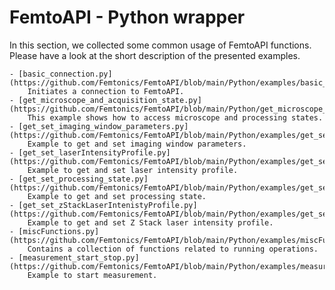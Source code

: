 # FemtoAPI - Python wrapper

In this section, we collected some common usage of FemtoAPI functions.
Please have a look at the short description of the presented examples.  

	- [basic_connection.py](https://github.com/Femtonics/FemtoAPI/blob/main/Python/examples/basic_connection.py):  
		Initiates a connection to FemtoAPI.  
	- [get_microscope_and_acquisition_state.py](https://github.com/Femtonics/FemtoAPI/blob/main/Python/get_microscope_and_acquisition_state.py):  
		This example shows how to access microscope and processing states.  
	- [get_set_imaging_window_parameters.py](https://github.com/Femtonics/FemtoAPI/blob/main/Python/examples/get_set_imaging_window_parameters.py):  
		Example to get and set imaging window parameters.  
	- [get_set_laserIntensityProfile.py](https://github.com/Femtonics/FemtoAPI/blob/main/Python/examples/get_set_laserIntensityProfile.py):  
		Example to get and set laser intensity profile.  
	- [get_set_processing_state.py](https://github.com/Femtonics/FemtoAPI/blob/main/Python/examples/get_set_processing_state.py):  
		Example to get and set processing state.  
	- [get_set_zStackLaserIntenistyProfile.py](https://github.com/Femtonics/FemtoAPI/blob/main/Python/examples/get_set_zStackLaserIntenistyProfile.py):  
		Example to get and set Z Stack laser intensity profile.  
	- [miscFunctions.py](https://github.com/Femtonics/FemtoAPI/blob/main/Python/examples/miscFunctions.py):  
		Contains a collection of functions related to running operations.  
	- [measurement_start_stop.py](https://github.com/Femtonics/FemtoAPI/blob/main/Python/examples/measurement_start_stop.py):  
		Example to start measurement.  
	